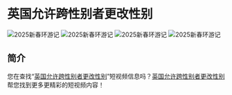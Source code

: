 # 英国允许跨性别者更改性别

![2025新春环游记](https://lf-resource-platform.douyinstatic.com/obj/one-solution-center-external/7359502129541449780/5335e464ad3f158974c13d2fea9a12a0.png)
![2025新春环游记](https://lf-resource-platform.douyinstatic.com/obj/one-solution-center-external/7359502129541449780/6f15376baa2413a32566dc6edc762a63.png)
![2025新春环游记](https://lf-resource-platform.douyinstatic.com/obj/one-solution-center-external/7359502129541449780/682c649965e47374d68dd003272e9066.png)
![2025新春环游记](https://lf-resource-platform.douyinstatic.com/obj/one-solution-center-external/7359502129541449780/58caeed98a5b9a025ba37e1e02bd3013.png)

## 简介

您在查找“[英国允许跨性别者更改性别](https://m.douyin.com/zhuanti/7365680824018012201)”短视频信息吗？[英国允许跨性别者更改性别](https://m.douyin.com/zhuanti/7365680824018012201)帮您找到更多更精彩的短视频内容！
<!-- tcd_original_link https://www.douyin.com/zhuanti/7365680824018012201 -->
